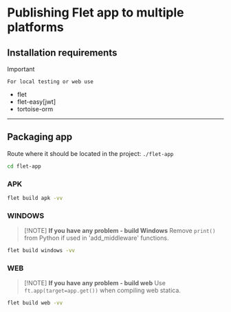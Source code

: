 # Publishing Flet app to multiple platforms

## Installation requirements

> [!IMPORTANT]
    For local testing or web use

* flet
* flet-easy[jwt]
* tortoise-orm

---

## Packaging app

Route where it should be located in the project: `./flet-app`

```bash
cd flet-app
```

### APK

```bash
flet build apk -vv
```

### WINDOWS
>
> [!NOTE]
    **If you have any problem - build Windows**
    Remove `print()` from Python if used in 'add_middleware' functions.

```bash
flet build windows -vv
```

### WEB
>
> [!NOTE]
    **If you have any problem - build web**
    Use `ft.app(target=app.get())` when compiling web statica.

```bash
flet build web -vv
```
